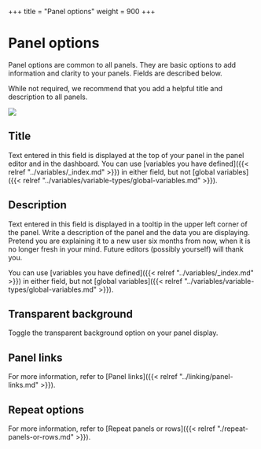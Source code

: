 +++
title = "Panel options"
weight = 900
+++

# Panel options

Panel options are common to all panels. They are basic options to add information and clarity to your panels. Fields are described below.

While not required, we recommend that you add a helpful title and description to all panels.

![](/static/img/docs/panels/panel-options-8-0.png)

## Title

Text entered in this field is displayed at the top of your panel in the panel editor and in the dashboard. You can use [variables you have defined]({{< relref "../variables/_index.md" >}}) in either field, but not [global variables]({{< relref "../variables/variable-types/global-variables.md" >}}).

## Description

Text entered in this field is displayed in a tooltip in the upper left corner of the panel. Write a description of the panel and the data you are displaying. Pretend you are explaining it to a new user six months from now, when it is no longer fresh in your mind. Future editors (possibly yourself) will thank you.

You can use [variables you have defined]({{< relref "../variables/_index.md" >}}) in either field, but not [global variables]({{< relref "../variables/variable-types/global-variables.md" >}}).

## Transparent background

Toggle the transparent background option on your panel display.

## Panel links

For more information, refer to [Panel links]({{< relref "../linking/panel-links.md" >}}).

## Repeat options

For more information, refer to [Repeat panels or rows]({{< relref "./repeat-panels-or-rows.md" >}}).
